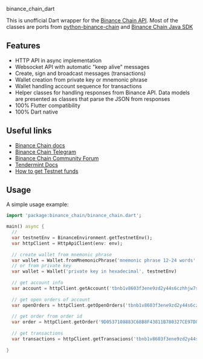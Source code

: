 binance_chain_dart

This is unofficial Dart wrapper for the [Binance Chain API](https://docs.binance.org/api-reference/dex-api/paths.html "Binance Chain API").
Most of the classes are ports from [python-binance-chain](https://github.com/sammchardy/python-binance-chain) and [Binance Chain Java SDK](https://github.com/binance-chain/java-sdk)
## Features

* HTTP API in async implementation
* Websocket API with automatic "keep alive" messages
* Create, sign and broadcast messages (transactions)
* Wallet creation from private key or mnemonic phrase
* Wallet handling account sequence for transactions
* Helper classes for handling responses from Binance API. Data models are presented as classes that parse the JSON from responses
* 100% Flutter compatibility
* 100% Dart native

## Useful links
* [Binance Chain docs](https://docs.binance.org/)
* [Binance Chain Telegram](https://t.me/BinanceDEXchange)
* [Binance Chain Community Forum](https://community.binance.org/)
* [Tendermint Docs](https://docs.tendermint.com/master/)
* [How to get Testnet funds](https://academy.binance.com/tutorials/binance-dex-funding-your-testnet-account)

## Usage

A simple usage example:

```dart
import 'package:binance_chain/binance_chain.dart';

main() async {
  //
  var testnetEnv = BinanceEnvironment.getTestnetEnv();
  var httpClient = HttpApiClient(env: env);
  
  // create wallet from mnemonic phrase
  var wallet = Wallet.fromMnemonicPhrase('mnemonic phrase 12-24 words', testnetEnv)
  // or from private key
  var wallet = Wallet('private key in hexadecimal', testnetEnv)
  
  // get account info
  var account = httpClient.getAccount('tbnb1v8603f3ene9zd2y44s6czhhjw7sd8gs9v4est4');
  
  // get open orders of account
  var openOrders = httpClient.getOpenOrders('tbnb1v8603f3ene9zd2y44s6czhhjw7sd8gs9v4est4');
  
  // get order from order id
  var order = httpClient.getOrder('9D0537108883C68B8F43811B780327CE97D8E01D-2');
  
  // get transactions
  var transactions = httpClient.getTransacions('tbnb1v8603f3ene9zd2y44s6czhhjw7sd8gs9v4est4');
  
}
```
